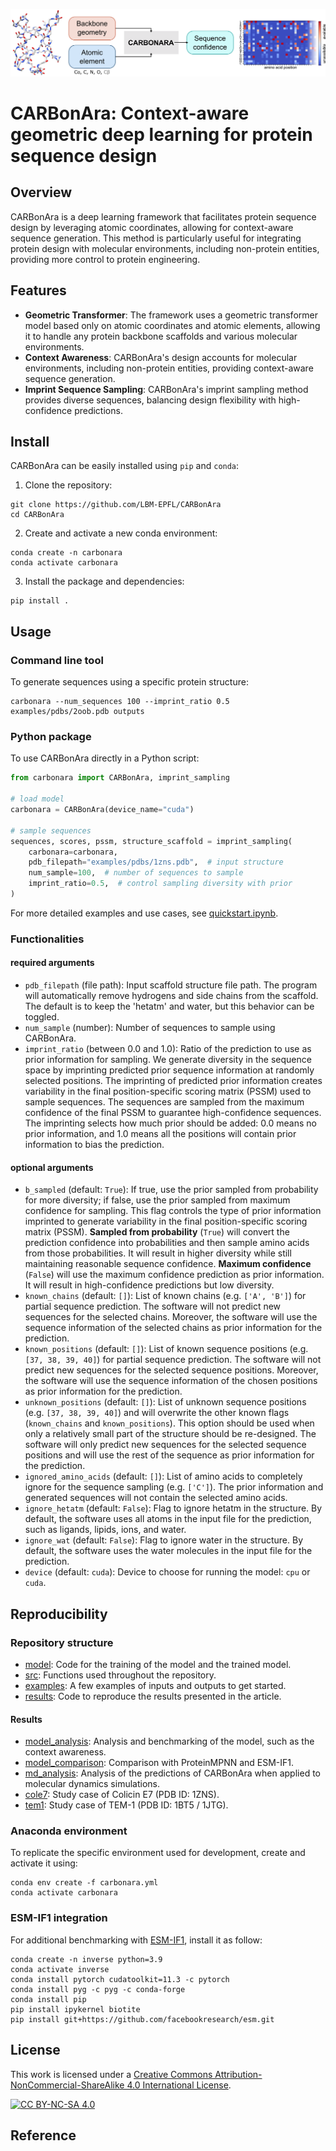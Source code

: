 ![carbonara summary](.img/carbonara_summary.png)

# CARBonAra: Context-aware geometric deep learning for protein sequence design

## Overview

CARBonAra is a deep learning framework that facilitates protein sequence design by leveraging atomic coordinates, allowing for context-aware sequence generation. This method is particularly useful for integrating protein design with molecular environments, including non-protein entities, providing more control to protein engineering.

## Features

* **Geometric Transformer**: The framework uses a geometric transformer model based only on atomic coordinates and atomic elements, allowing it to handle any protein backbone scaffolds and various molecular environments.
* **Context Awareness**: CARBonAra's design accounts for molecular environments, including non-protein entities, providing context-aware sequence generation.
* **Imprint Sequence Sampling**: CARBonAra's imprint sampling method provides diverse sequences, balancing design flexibility with high-confidence predictions.

## Install

CARBonAra can be easily installed using `pip` and `conda`:

1. Clone the repository:
```shell
git clone https://github.com/LBM-EPFL/CARBonAra
cd CARBonAra
```

2. Create and activate a new conda environment:
```shell
conda create -n carbonara
conda activate carbonara
```

3. Install the package and dependencies:
```shell
pip install .
```

## Usage

### Command line tool

To generate sequences using a specific protein structure:

```shell
carbonara --num_sequences 100 --imprint_ratio 0.5 examples/pdbs/2oob.pdb outputs
```

### Python package

To use CARBonAra directly in a Python script:

```python
from carbonara import CARBonAra, imprint_sampling

# load model
carbonara = CARBonAra(device_name="cuda")

# sample sequences
sequences, scores, pssm, structure_scaffold = imprint_sampling(
    carbonara=carbonara, 
    pdb_filepath="examples/pdbs/1zns.pdb",  # input structure
    num_sample=100,  # number of sequences to sample
    imprint_ratio=0.5,  # control sampling diversity with prior
)
```
For more detailed examples and use cases, see [quickstart.ipynb](quickstart.ipynb).

### Functionalities

#### required arguments
* `pdb_filepath` (file path): Input scaffold structure file path. The program will automatically remove hydrogens and side chains from the scaffold. The default is to keep the 'hetatm' and water, but this behavior can be toggled.
* `num_sample` (number): Number of sequences to sample using CARBonAra.
* `imprint_ratio` (between 0.0 and 1.0): Ratio of the prediction to use as prior information for sampling. We generate diversity in the sequence space by imprinting predicted prior sequence information at randomly selected positions. The imprinting of predicted prior information creates variability in the final position-specific scoring matrix (PSSM) used to sample sequences. The sequences are sampled from the maximum confidence of the final PSSM to guarantee high-confidence sequences. The imprinting selects how much prior should be added: 0.0 means no prior information, and 1.0 means all the positions will contain prior information to bias the prediction.
#### optional arguments
* `b_sampled` (default: `True`): If true, use the prior sampled from probability for more diversity; if false, use the prior sampled from maximum confidence for sampling. This flag controls the type of prior information imprinted to generate variability in the final position-specific scoring matrix (PSSM). **Sampled from probability** (`True`) will convert the prediction confidence into probabilities and then sample amino acids from those probabilities. It will result in higher diversity while still maintaining reasonable sequence confidence. **Maximum confidence** (`False`) will use the maximum confidence prediction as prior information. It will result in high-confidence predictions but low diversity.
* `known_chains` (default: `[]`): List of known chains (e.g. `['A', 'B']`) for partial sequence prediction. The software will not predict new sequences for the selected chains. Moreover, the software will use the sequence information of the selected chains as prior information for the prediction.
* `known_positions` (default: `[]`): List of known sequence positions (e.g. `[37, 38, 39, 40]`) for partial sequence prediction. The software will not predict new sequences for the selected sequence positions. Moreover, the software will use the sequence information of the chosen positions as prior information for the prediction.
* `unknown_positions` (default: `[]`): List of unknown sequence positions (e.g. `[37, 38, 39, 40]`) and will overwrite the other known flags (`known_chains` and `known_positions`). This option should be used when only a relatively small part of the structure should be re-designed. The software will only predict new sequences for the selected sequence positions and will use the rest of the sequence as prior information for the prediction.
* `ignored_amino_acids` (default: `[]`): List of amino acids to completely ignore for the sequence sampling (e.g. `['C']`). The prior information and generated sequences will not contain the selected amino acids.
* `ignore_hetatm` (default: `False`): Flag to ignore hetatm in the structure. By default, the software uses all atoms in the input file for the prediction, such as ligands, lipids, ions, and water.
* `ignore_wat` (default: `False`): Flag to ignore water in the structure. By default, the software uses the water molecules in the input file for the prediction.
* `device` (default: `cuda`): Device to choose for running the model: `cpu` or `cuda`.


## Reproducibility

### Repository structure
* [model](model): Code for the training of the model and the trained model.
* [src](src): Functions used throughout the repository.
* [examples](examples): A few examples of inputs and outputs to get started.
* [results](results): Code to reproduce the results presented in the article.

#### Results
* [model_analysis](results/model_analysis): Analysis and benchmarking of the model, such as the context awareness.
* [model_comparison](results/model_comparison): Comparison with ProteinMPNN and ESM-IF1.
* [md_analysis](results/md_analysis): Analysis of the predictions of CARBonAra when applied to molecular dynamics simulations.
* [cole7](results/cole7): Study case of Colicin E7 (PDB ID: 1ZNS).
* [tem1](results/tem1): Study case of TEM-1 (PDB ID: 1BT5 / 1JTG).

### Anaconda environment

To replicate the specific environment used for development, create and activate it using:

```
conda env create -f carbonara.yml
conda activate carbonara
```

### ESM-IF1 integration

For additional benchmarking with [ESM-IF1](https://github.com/facebookresearch/esm/tree/main/examples/inverse_folding), install it as follow:

```
conda create -n inverse python=3.9
conda activate inverse
conda install pytorch cudatoolkit=11.3 -c pytorch
conda install pyg -c pyg -c conda-forge
conda install pip
pip install ipykernel biotite
pip install git+https://github.com/facebookresearch/esm.git
```

## License

This work is licensed under a
[Creative Commons Attribution-NonCommercial-ShareAlike 4.0 International License][cc-by-nc-sa].

[![CC BY-NC-SA 4.0][cc-by-nc-sa-image]][cc-by-nc-sa]

[cc-by-nc-sa]: http://creativecommons.org/licenses/by-nc-sa/4.0/
[cc-by-nc-sa-image]: https://licensebuttons.net/l/by-nc-sa/4.0/88x31.png
[cc-by-nc-sa-shield]: https://img.shields.io/badge/License-CC%20BY--NC--SA%204.0-lightgrey.svg

## Reference


